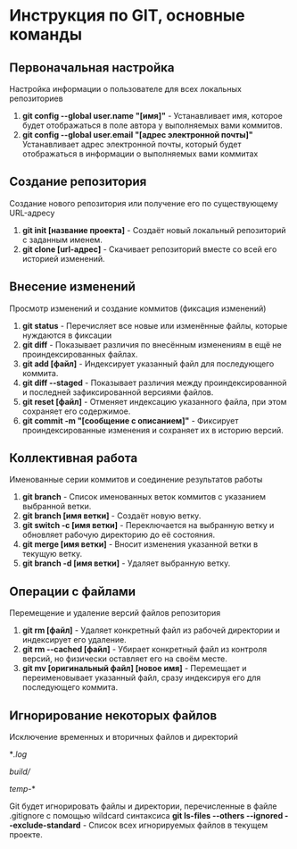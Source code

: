 # Инструкция по GIT, основные команды
## Первоначальная настройка
Настройка информации о пользователе для всех локальных репозиториев

1. **git config --global user.name "[имя]"** - Устанавливает имя, которое будет отображаться в поле автора у выполняемых вами коммитов.
2. **git config --global user.email "[адрес электронной почты]"** Устанавливает адрес электронной почты, который будет отображаться в информации о выполняемых вами коммитах

## Создание репозитория
Создание нового репозитория или получение его по существующему URL-адресу

1. **git init [название проекта]** - Создаёт новый локальный репозиторий с заданным именем.
2. **git clone [url-адрес]** - Скачивает репозиторий вместе со всей его историей изменений.

## Внесение изменений
Просмотр изменений и создание коммитов (фиксация изменений)

1. **git status** - Перечисляет все новые или изменённые файлы, которые нуждаются в фиксации
2. **git diff** - Показывает различия по внесённым изменениям в ещё не проиндексированных файлах.
3. **git add [файл]** - Индексирует указанный файл для последующего коммита.
4. **git diff --staged** - Показывает различия между проиндексированной и последней зафиксированной версиями файлов.
5. **git reset [файл]** - Отменяет индексацию указанного файла, при этом сохраняет его содержимое.
6. **git commit -m "[сообщение с описанием]"** - Фиксирует проиндексированные изменения и сохраняет их в историю версий.

## Коллективная работа
Именованные серии коммитов и соединение результатов работы

1. **git branch** - Список именованных веток коммитов с указанием выбранной ветки.
2. **git branch [имя ветки]** - Создаёт новую ветку.
3. **git switch -c [имя ветки]** - Переключается на выбранную ветку и обновляет рабочую директорию до её состояния.
4. **git merge [имя ветки]** - Вносит изменения указанной ветки в текущую ветку.
5. **git branch -d [имя ветки]** - Удаляет выбранную ветку.

## Операции с файлами
Перемещение и удаление версий файлов репозитория

1. **git rm [файл]** - Удаляет конкретный файл из рабочей директории и индексирует его удаление.
2. **git rm --cached [файл]** - Убирает конкретный файл из контроля версий, но физически оставляет его на своём месте.
3. **git mv [оригинальный файл] [новое имя]** - Перемещает и переименовывает указанный файл, сразу индексируя его для последующего коммита.

## Игнорирование некоторых файлов
Исключение временных и вторичных файлов и директорий

**.log* 

*build/* 

*temp-**

Git будет игнорировать файлы и директории, перечисленные в файле .gitignore с помощью wildcard синтаксиса
**git ls-files --others --ignored --exclude-standard** - Список всех игнорируемых файлов в текущем проекте.


